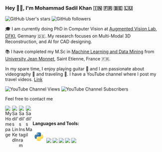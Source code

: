 ### Hey 👋🏽, I'm Mohammad Sadil Khan 🇮🇳 🇫🇷 🇧🇪 🇱🇺 
![GitHub User's stars](https://img.shields.io/github/stars/SadilKhan?style=for-the-badge&labelColor=blue&color=black) ![GitHub followers](https://img.shields.io/github/followers/SadilKhan?style=for-the-badge&labelColor=red&color=black)

🎓 I am currently doing PhD in Computer Vision at [Augmented Vision Lab](https://av.dfki.de/), [DFKI](https://www.dfki.de/web), Germany 🇩🇪. My research focuses on Multi-Modal 3D Reconstruction, and AI for CAD designing.

📚 I have completed my M.Sc in [Machine Learning and Data Mining](https://mldm.univ-st-etienne.fr/) from [University Jean Monnet](https://www.univ-st-etienne.fr/fr/index.html), Saint Etienne, France 🇫🇷. 

In my spare time, I enjoy playing guitar 🎸 and I am passionate about videography 🎥 and traveling 🚝. I have a YouTube channel where I post my travel videos. [Link](https://www.youtube.com/channel/UC3TCC__F3NbO2I18D7nSP6g) 

![YouTube Channel Views](https://img.shields.io/youtube/channel/views/UC3TCC__F3NbO2I18D7nSP6g?style=social&labelColor=black&color=blue) ![YouTube Channel Subscribers](https://img.shields.io/youtube/channel/subscribers/UC3TCC__F3NbO2I18D7nSP6g)

Feel free to contact me

<a href="https://mdsadilkhan.onrender.com/">
  <img align="left" alt="My Homepage" width="22px" src="https://cdn.jsdelivr.net/npm/simple-icons@3.13.0/icons/homeassistant.svg" />
</a>
<a href="https://www.linkedin.com/in/md-sadil-khan-a96568170/">
  <img align="left" alt="Sadil's LinKedIn" width="22px" src="https://cdn.jsdelivr.net/npm/simple-icons@v3/icons/linkedin.svg" />
</a>
<a href="https://www.instagram.com/ryzenx_sk/">
  <img align="left" alt="Sadil's Instagram" width="22px" src="https://cdn.jsdelivr.net/npm/simple-icons@v3/icons/instagram.svg" />
</a>

<a href="mailto:mdsadilkhan99@gmail.com?subject=Mail&body=Mail Me Here!">
  <img align="left" alt="Sadil's Mail" width="22px" src= "https://cdn.jsdelivr.net/npm/simple-icons@3.13.0/icons/gmail.svg"/>
</a>

<br />
<br />

**Languages and Tools:**  

<code><img height="40" src="https://raw.githubusercontent.com/github/explore/80688e429a7d4ef2fca1e82350fe8e3517d3494d/topics/python/python.png"></code>
<code><img height="40" src="http://www.pngall.com/wp-content/uploads/2017/05/Copyright-Symbol-R-Free-Download-PNG.png"></code>
<code><img height="40" src="https://upload.wikimedia.org/wikipedia/commons/1/10/PyTorch_logo_icon.svg"></code>
<code><img height="40" src="https://julialang.org/assets/infra/logo.svg"></code>
<code><img height="40" src="https://upload.wikimedia.org/wikipedia/en/c/cd/Anaconda_Logo.png"></code>
<code><img height="40" src="https://developer.apple.com/swift/images/swift-og.png"></code>

